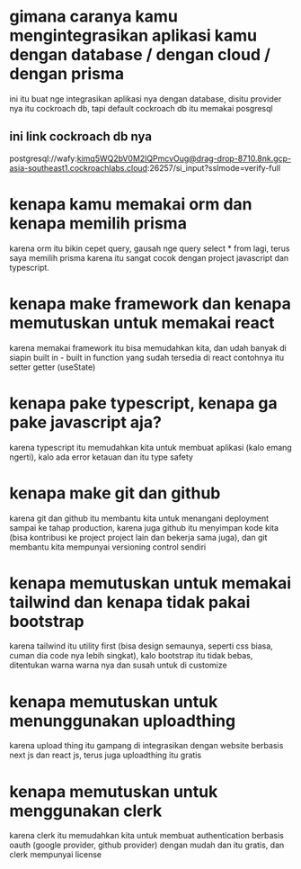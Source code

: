 # gimana caranya kamu mengintegrasikan aplikasi kamu dengan database / dengan cloud / dengan prisma

ini itu buat nge integrasikan aplikasi nya dengan database, disitu provider nya itu cockroach db, tapi default cockroach db itu memakai posgresql

## ini link cockroach db nya

postgresql://wafy:kimq5WQ2bV0M2lQPmcvOug@drag-drop-8710.8nk.gcp-asia-southeast1.cockroachlabs.cloud:26257/si_input?sslmode=verify-full

# kenapa kamu memakai orm dan kenapa memilih prisma

karena orm itu bikin cepet query, gausah nge query select \* from lagi, terus saya memilih prisma karena itu sangat cocok dengan project javascript dan typescript.

# kenapa make framework dan kenapa memutuskan untuk memakai react

karena memakai framework itu bisa memudahkan kita, dan udah banyak di siapin built in - built in function yang sudah tersedia di react contohnya itu setter getter (useState)

# kenapa pake typescript, kenapa ga pake javascript aja?

karena typescript itu memudahkan kita untuk membuat aplikasi (kalo emang ngerti), kalo ada error ketauan dan itu type safety

# kenapa make git dan github

karena git dan github itu membantu kita untuk menangani deployment sampai ke tahap production, karena juga github itu menyimpan kode kita (bisa kontribusi ke project project lain dan bekerja sama juga), dan git membantu kita mempunyai versioning control sendiri

# kenapa memutuskan untuk memakai tailwind dan kenapa tidak pakai bootstrap

karena tailwind itu utility first (bisa design semaunya, seperti css biasa, cuman dia code nya lebih singkat), kalo bootstrap itu tidak bebas, ditentukan warna warna nya dan susah untuk di customize

# kenapa memutuskan untuk menunggunakan uploadthing

karena upload thing itu gampang di integrasikan dengan website berbasis next js dan react js, terus juga uploadthing itu gratis

# kenapa memutuskan untuk menggunakan clerk

karena clerk itu memudahkan kita untuk membuat authentication berbasis oauth (google provider, github provider) dengan mudah dan itu gratis, dan clerk mempunyai license
